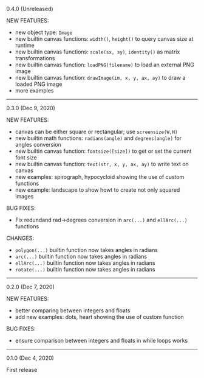 0.4.0 (Unreleased)

NEW FEATURES:

- new object type: `Image`
- new builtin canvas functions: `width()`, `height()` to query canvas size at runtime
- new builtin canvas functions: `scale(sx, sy)`, `identity()` as matrix transformations
- new builtin canvas function: `loadPNG(filename)` to load an external PNG image
- new builtin canvas function: `drawImage(im, x, y, ax, ay)` to draw a loaded PNG image
- more examples

---

0.3.0 (Dec 9, 2020)

NEW FEATURES:

- canvas can be either square or rectangular; use `screensize(W,H)`
- new builtin math functions: `radians(angle)` and `degrees(angle)` for angles conversion
- new builtin canvas function: `fontsize([size])` to get or set the current font size
- new builtin canvas function: `text(str, x, y, ax, ay)` to write text on canvas
- new examples: spirograph, hypocycloid showing the use of custom functions
- new example: landscape to show howt to create not only squared images

BUG FIXES:

- Fix redundand rad->degrees conversion in `arc(...)` and `ellArc(...)` functions

CHANGES:

- `polygon(...)` builtin function now takes angles in radians
- `arc(...)` builtin function now takes angles in radians
- `ellArc(...)` builtin function now takes angles in radians
- `rotate(...)` builtin function now takes angles in radians

---

0.2.0 (Dec 7, 2020)

NEW FEATURES:

- better comparing between integers and floats 
- add new examples: dots, heart showing the use of custom function

BUG FIXES:

- ensure comparison between integers and floats in while loops works

---

0.1.0 (Dec 4, 2020)

First release